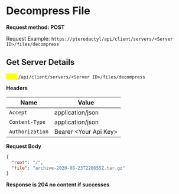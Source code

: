 # Decompress File

**Request method: POST**

Request Example: `https://pterodactyl/api/client/servers/<Server ID>/files/decompress`

## Get Server Details

<mark style="color:yellow;">`POST`</mark> `/api/client/servers/<Server ID>/files/decompress`

**Headers**

| Name            | Value                  |
| --------------- | ---------------------- |
| `Accept`        | application/json       |
| `Content-Type`  | application/json       |
| `Authorization` | Bearer \<Your Api Key> |

**Request Body**

```json
{
  "root": "/",
  "file": "archive-2020-08-23T220655Z.tar.gz"
}
```

**Response is 204 no content if successes**
